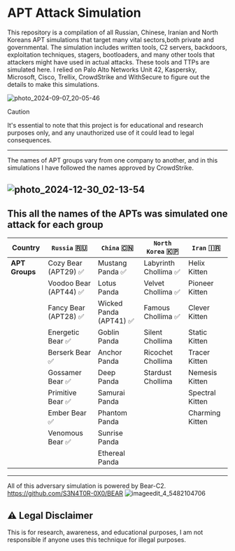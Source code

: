 # APT Attack Simulation 
This repository is a compilation of all Russian, Chinese, Iranian and North Koreans APT simulations that target many vital sectors,both private and governmental. The simulation includes written tools, C2 servers, backdoors, exploitation techniques, stagers, bootloaders, and many other tools that attackers might have used in actual attacks. These tools and TTPs  are simulated here. I relied on Palo Alto Networks Unit 42, Kaspersky, Microsoft, Cisco, Trellix, CrowdStrike and WithSecure to figure out the details to make this simulations.

![photo_2024-09-07_20-05-46](https://github.com/user-attachments/assets/361596c1-5fdc-4f58-b91f-80507feccfd3)


> [!CAUTION]
> It's essential to note that this project is for educational and research purposes only, and any unauthorized use of it could lead to legal consequences.

---

The names of APT groups vary from one company to another, and in this simulations I have followed the names approved by CrowdStrike.

![photo_2024-12-30_02-13-54](https://github.com/user-attachments/assets/a3305839-89c9-4b26-ac74-047166cf4479)
---
This all the names of the APTs was simulated one attack for each group                           
 -------------------------------------------------------------------------------------------------------------------
| **Country**      |      `Russia` 🇷🇺      |        `China` 🇨🇳       |   `North Korea` 🇰🇵    |      `Iran` 🇮🇷        |
|------------------|-----------------------|-------------------------|----------------------|-----------------------|
| **APT Groups**   | Cozy Bear (APT29) ✅  | Mustang Panda ✅         | Labyrinth Chollima ✅ | Helix Kitten         |
|                  | Voodoo Bear (APT44) ✅| Lotus Panda             | Velvet Chollima ✅   |  Pioneer Kitten        |
|                  | Fancy Bear (APT28) ✅ | Wicked Panda (APT41) ✅ |  Famous Chollima ✅  | Clever Kitten          |
|                  | Energetic Bear ✅     | Goblin Panda            | Silent Chollima      | Static Kitten          |
|                  | Berserk Bear ✅       | Anchor Panda            | Ricochet Chollima    | Tracer Kitten          |
|                  | Gossamer Bear ✅      | Deep Panda              | Stardust Chollima    | Nemesis Kitten         |
|                  | Primitive Bear ✅     | Samurai Panda           |                      | Spectral Kitten        |
|                  | Ember Bear ✅         | Phantom Panda           |                      | Charming Kitten        |
|                  | Venomous Bear ✅      | Sunrise Panda           |                      |                        |
|                  |                       | Ethereal Panda          |                      |                        |
 --------------------------------------------------------------------------------------------------------------------


All of this adversary simulation is powered by Bear-C2.
https://github.com/S3N4T0R-0X0/BEAR
![imageedit_4_5482104706](https://github.com/S3N4T0R-0X0/Bear/assets/121706460/a43fdb26-c4d6-4b3e-b494-baed4c4b137d)

## ⚠️ Legal Disclaimer
This is for research, awareness, and educational purposes, I am not responsible if anyone uses this technique for illegal purposes.

